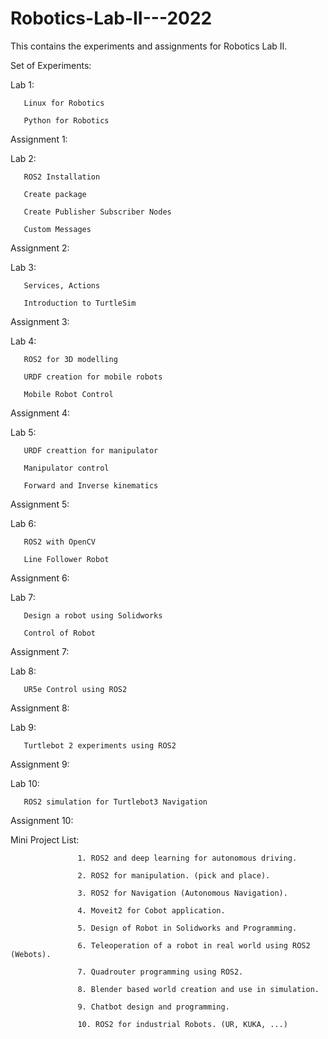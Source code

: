 # Robotics-Lab-II---2022
This contains the experiments and assignments for Robotics Lab II. 


Set of Experiments: 

Lab 1: 

       Linux for Robotics

       Python for Robotics
       
Assignment 1: 
       
Lab 2: 

       ROS2 Installation

       Create package
       
       Create Publisher Subscriber Nodes
       
       Custom Messages
       
Assignment 2: 
       
Lab 3: 

       Services, Actions

       Introduction to TurtleSim  
       
Assignment 3: 
       
Lab 4: 

       ROS2 for 3D modelling

       URDF creation for mobile robots
       
       Mobile Robot Control
       
Assignment 4:        
 
       
Lab 5: 

       URDF creattion for manipulator

       Manipulator control
       
       Forward and Inverse kinematics
       
Assignment 5: 
       
Lab 6: 

       ROS2 with OpenCV

       Line Follower Robot
       
Assignment 6: 
       
Lab 7: 

       Design a robot using Solidworks

       Control of Robot
       
Assignment 7: 
       
Lab 8: 

       UR5e Control using ROS2

Assignment 8: 

Lab 9: 

       Turtlebot 2 experiments using ROS2

Assignment 9: 

Lab 10: 

       ROS2 simulation for Turtlebot3 Navigation 

Assignment 10: 


Mini Project List: 

                   1. ROS2 and deep learning for autonomous driving.

                   2. ROS2 for manipulation. (pick and place).
                   
                   3. ROS2 for Navigation (Autonomous Navigation).
                   
                   4. Moveit2 for Cobot application.
                   
                   5. Design of Robot in Solidworks and Programming.
                   
                   6. Teleoperation of a robot in real world using ROS2 (Webots).
                   
                   7. Quadrouter programming using ROS2.
                   
                   8. Blender based world creation and use in simulation.
                   
                   9. Chatbot design and programming.
                   
                   10. ROS2 for industrial Robots. (UR, KUKA, ...)
                   
                   
                   
                   
       
     


